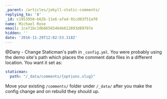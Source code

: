 ```yaml
---
_parent: /articles/jekyll-static-comments/
replying_to: '8'
_id: c1953950-b62b-11e6-afed-91cd03f51af0
name: Michael Rose
email: 1ce71bc10b86565464b612093d89707e
hidden: ''
date: '2016-11-29T12:02:53.318Z'
---
```


@Dany - Change Staticman's path in `_config.yml`. You were probably using the demo site's path which places the comment data files in a different location. You want it set as:

```yaml
staticman:
  path: "/_data/comments/{options.slug}"
```

Move your existing `/comments/` folder under `/_data/` after you make the config change and on rebuild they should up.
